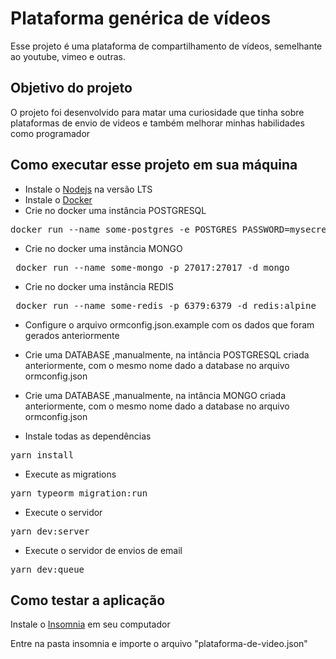 # Plataforma genérica de vídeos

Esse projeto é uma plataforma de compartilhamento de vídeos, semelhante ao youtube, vimeo e outras.

## Objetivo do projeto

O projeto foi desenvolvido para matar uma curiosidade que tinha sobre plataformas de envio de videos e também melhorar minhas habilidades como programador

## Como executar esse projeto em sua máquina

- Instale o [Nodejs](https://nodejs.org/en/) na versão LTS
- Instale o [Docker](https://docs.docker.com/get-docker/)
- Crie no docker uma instância POSTGRESQL

<pre>docker run --name some-postgres -e POSTGRES_PASSWORD=mysecretpassword -p 5432:5432 -d postgres</pre>

- Crie no docker uma instância MONGO

<pre> docker run --name some-mongo -p 27017:27017 -d mongo</pre>

- Crie no docker uma instância REDIS

<pre> docker run --name some-redis -p 6379:6379 -d redis:alpine</pre>

- Configure o arquivo ormconfig.json.example com os dados que foram gerados anteriormente

* Crie uma DATABASE ,manualmente, na intância POSTGRESQL criada anteriormente, com o mesmo nome dado a database no arquivo ormconfig.json

* Crie uma DATABASE ,manualmente, na intância MONGO criada anteriormente, com o mesmo nome dado a database no arquivo ormconfig.json

- Instale todas as dependências

<pre>yarn install</pre>

- Execute as migrations

<pre>yarn typeorm migration:run</pre>

- Execute o servidor

<pre>yarn dev:server</pre>

- Execute o servidor de envios de email

<pre>yarn dev:queue</pre>

## Como testar a aplicação

Instale o [Insomnia](https://insomnia.rest/) em seu computador

Entre na pasta insomnia e importe o arquivo "plataforma-de-video.json"
